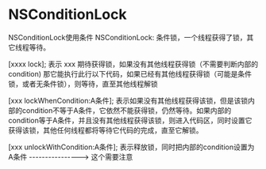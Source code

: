 # NSConditionLock
NSConditionLock使用条件
NSConditionLock: 
条件锁，一个线程获得了锁，其它线程等待。

[xxxx lock]; 
表示 xxx 期待获得锁，如果没有其他线程获得锁（不需要判断内部的condition) 那它能执行此行以下代码，如果已经有其他线程获得锁（可能是条件锁，或者无条件锁），则等待，直至其他线程解锁

[xxx lockWhenCondition:A条件]; 
表示如果没有其他线程获得该锁，但是该锁内部的condition不等于A条件，它依然不能获得锁，仍然等待。如果内部的condition等于A条件，并且没有其他线程获得该锁，则进入代码区，同时设置它获得该锁，其他任何线程都将等待它代码的完成，直至它解锁。

[xxx unlockWithCondition:A条件]; 
表示释放锁，同时把内部的condition设置为A条件 ----------------> 这个需要注意
